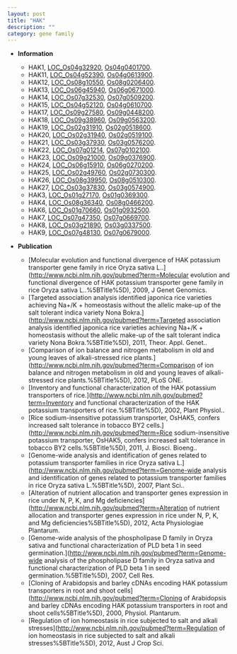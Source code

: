 ```yaml
---
layout: post
title: "HAK"
description: ""
category: gene family
---
```


* **Information**  
    + HAK1, [LOC_Os04g32920](http://rice.plantbiology.msu.edu/cgi-bin/ORF_infopage.cgi?orf=LOC_Os04g32920), [Os04g0401700](http://rapdb.dna.affrc.go.jp/viewer/gbrowse_details/irgsp1?name=Os04g0401700).
    + HAK11, [LOC_Os04g52390](http://rice.plantbiology.msu.edu/cgi-bin/ORF_infopage.cgi?orf=LOC_Os04g52390), [Os04g0613900](http://rapdb.dna.affrc.go.jp/viewer/gbrowse_details/irgsp1?name=Os04g0613900).
    + HAK12, [LOC_Os08g10550](http://rice.plantbiology.msu.edu/cgi-bin/ORF_infopage.cgi?orf=LOC_Os08g10550), [Os08g0206400](http://rapdb.dna.affrc.go.jp/viewer/gbrowse_details/irgsp1?name=Os08g0206400).
    + HAK13, [LOC_Os06g45940](http://rice.plantbiology.msu.edu/cgi-bin/ORF_infopage.cgi?orf=LOC_Os06g45940), [Os06g0671000](http://rapdb.dna.affrc.go.jp/viewer/gbrowse_details/irgsp1?name=Os06g0671000).
    + HAK14, [LOC_Os07g32530](http://rice.plantbiology.msu.edu/cgi-bin/ORF_infopage.cgi?orf=LOC_Os07g32530), [Os07g0509200](http://rapdb.dna.affrc.go.jp/viewer/gbrowse_details/irgsp1?name=Os07g0509200).
    + HAK15, [LOC_Os04g52120](http://rice.plantbiology.msu.edu/cgi-bin/ORF_infopage.cgi?orf=LOC_Os04g52120), [Os04g0610700](http://rapdb.dna.affrc.go.jp/viewer/gbrowse_details/irgsp1?name=Os04g0610700).
    + HAK17, [LOC_Os09g27580](http://rice.plantbiology.msu.edu/cgi-bin/ORF_infopage.cgi?orf=LOC_Os09g27580), [Os09g0448200](http://rapdb.dna.affrc.go.jp/viewer/gbrowse_details/irgsp1?name=Os09g0448200).
    + HAK18, [LOC_Os09g38960](http://rice.plantbiology.msu.edu/cgi-bin/ORF_infopage.cgi?orf=LOC_Os09g38960), [Os09g0563200](http://rapdb.dna.affrc.go.jp/viewer/gbrowse_details/irgsp1?name=Os09g0563200).
    + HAK19, [LOC_Os02g31910](http://rice.plantbiology.msu.edu/cgi-bin/ORF_infopage.cgi?orf=LOC_Os02g31910), [Os02g0518600](http://rapdb.dna.affrc.go.jp/viewer/gbrowse_details/irgsp1?name=Os02g0518600).
    + HAK20, [LOC_Os02g31940](http://rice.plantbiology.msu.edu/cgi-bin/ORF_infopage.cgi?orf=LOC_Os02g31940), [Os02g0519100](http://rapdb.dna.affrc.go.jp/viewer/gbrowse_details/irgsp1?name=Os02g0519100).
    + HAK21, [LOC_Os03g37930](http://rice.plantbiology.msu.edu/cgi-bin/ORF_infopage.cgi?orf=LOC_Os03g37930), [Os03g0576200](http://rapdb.dna.affrc.go.jp/viewer/gbrowse_details/irgsp1?name=Os03g0576200).
    + HAK22, [LOC_Os07g01214](http://rice.plantbiology.msu.edu/cgi-bin/ORF_infopage.cgi?orf=LOC_Os07g01214), [Os07g0102100](http://rapdb.dna.affrc.go.jp/viewer/gbrowse_details/irgsp1?name=Os07g0102100).
    + HAK23, [LOC_Os09g21000](http://rice.plantbiology.msu.edu/cgi-bin/ORF_infopage.cgi?orf=LOC_Os09g21000), [Os09g0376900](http://rapdb.dna.affrc.go.jp/viewer/gbrowse_details/irgsp1?name=Os09g0376900).
    + HAK24, [LOC_Os06g15910](http://rice.plantbiology.msu.edu/cgi-bin/ORF_infopage.cgi?orf=LOC_Os06g15910), [Os06g0270200](http://rapdb.dna.affrc.go.jp/viewer/gbrowse_details/irgsp1?name=Os06g0270200).
    + HAK25, [LOC_Os02g49760](http://rice.plantbiology.msu.edu/cgi-bin/ORF_infopage.cgi?orf=LOC_Os02g49760), [Os02g0730300](http://rapdb.dna.affrc.go.jp/viewer/gbrowse_details/irgsp1?name=Os02g0730300).
    + HAK26, [LOC_Os08g39950](http://rice.plantbiology.msu.edu/cgi-bin/ORF_infopage.cgi?orf=LOC_Os08g39950), [Os08g0510300](http://rapdb.dna.affrc.go.jp/viewer/gbrowse_details/irgsp1?name=Os08g0510300).
    + HAK27, [LOC_Os03g37830](http://rice.plantbiology.msu.edu/cgi-bin/ORF_infopage.cgi?orf=LOC_Os03g37830), [Os03g0574900](http://rapdb.dna.affrc.go.jp/viewer/gbrowse_details/irgsp1?name=Os03g0574900).
    + HAK3, [LOC_Os01g27170](http://rice.plantbiology.msu.edu/cgi-bin/ORF_infopage.cgi?orf=LOC_Os01g27170), [Os01g0369300](http://rapdb.dna.affrc.go.jp/viewer/gbrowse_details/irgsp1?name=Os01g0369300).
    + HAK4, [LOC_Os08g36340](http://rice.plantbiology.msu.edu/cgi-bin/ORF_infopage.cgi?orf=LOC_Os08g36340), [Os08g0466200](http://rapdb.dna.affrc.go.jp/viewer/gbrowse_details/irgsp1?name=Os08g0466200).
    + HAK6, [LOC_Os01g70660](http://rice.plantbiology.msu.edu/cgi-bin/ORF_infopage.cgi?orf=LOC_Os01g70660), [Os01g0932500](http://rapdb.dna.affrc.go.jp/viewer/gbrowse_details/irgsp1?name=Os01g0932500).
    + HAK7, [LOC_Os07g47350](http://rice.plantbiology.msu.edu/cgi-bin/ORF_infopage.cgi?orf=LOC_Os07g47350), [Os07g0669700](http://rapdb.dna.affrc.go.jp/viewer/gbrowse_details/irgsp1?name=Os07g0669700).
    + HAK8, [LOC_Os03g21890](http://rice.plantbiology.msu.edu/cgi-bin/ORF_infopage.cgi?orf=LOC_Os03g21890), [Os03g0337500](http://rapdb.dna.affrc.go.jp/viewer/gbrowse_details/irgsp1?name=Os03g0337500).
    + HAK9, [LOC_Os07g48130](http://rice.plantbiology.msu.edu/cgi-bin/ORF_infopage.cgi?orf=LOC_Os07g48130), [Os07g0679000](http://rapdb.dna.affrc.go.jp/viewer/gbrowse_details/irgsp1?name=Os07g0679000).

* **Publication**  
    + [Molecular evolution and functional divergence of HAK potassium transporter gene family in rice Oryza sativa L..](http://www.ncbi.nlm.nih.gov/pubmed?term=Molecular evolution and functional divergence of HAK potassium transporter gene family in rice Oryza sativa L..%5BTitle%5D), 2009, J Genet Genomics.
    + [Targeted association analysis identified japonica rice varieties achieving Na+/K + homeostasis without the allelic make-up of the salt tolerant indica variety Nona Bokra.](http://www.ncbi.nlm.nih.gov/pubmed?term=Targeted association analysis identified japonica rice varieties achieving Na+/K + homeostasis without the allelic make-up of the salt tolerant indica variety Nona Bokra.%5BTitle%5D), 2011, Theor. Appl. Genet..
    + [Comparison of ion balance and nitrogen metabolism in old and young leaves of alkali-stressed rice plants.](http://www.ncbi.nlm.nih.gov/pubmed?term=Comparison of ion balance and nitrogen metabolism in old and young leaves of alkali-stressed rice plants.%5BTitle%5D), 2012, PLoS ONE.
    + [Inventory and functional characterization of the HAK potassium transporters of rice.](http://www.ncbi.nlm.nih.gov/pubmed?term=Inventory and functional characterization of the HAK potassium transporters of rice.%5BTitle%5D), 2002, Plant Physiol..
    + [Rice sodium-insensitive potassium transporter, OsHAK5, confers increased salt tolerance in tobacco BY2 cells.](http://www.ncbi.nlm.nih.gov/pubmed?term=Rice sodium-insensitive potassium transporter, OsHAK5, confers increased salt tolerance in tobacco BY2 cells.%5BTitle%5D), 2011, J. Biosci. Bioeng..
    + [Genome-wide analysis and identification of genes related to potassium transporter families in rice Oryza sativa L.](http://www.ncbi.nlm.nih.gov/pubmed?term=Genome-wide analysis and identification of genes related to potassium transporter families in rice Oryza sativa L.%5BTitle%5D), 2007, Plant Sci..
    + [Alteration of nutrient allocation and transporter genes expression in rice under N, P, K, and Mg deficiencies](http://www.ncbi.nlm.nih.gov/pubmed?term=Alteration of nutrient allocation and transporter genes expression in rice under N, P, K, and Mg deficiencies%5BTitle%5D), 2012, Acta Physiologiae Plantarum.
    + [Genome-wide analysis of the phospholipase D family in Oryza sativa and functional characterization of PLD beta 1 in seed germination.](http://www.ncbi.nlm.nih.gov/pubmed?term=Genome-wide analysis of the phospholipase D family in Oryza sativa and functional characterization of PLD beta 1 in seed germination.%5BTitle%5D), 2007, Cell Res.
    + [Cloning of Arabidopsis and barley cDNAs encoding HAK potassium transporters in root and shoot cells](http://www.ncbi.nlm.nih.gov/pubmed?term=Cloning of Arabidopsis and barley cDNAs encoding HAK potassium transporters in root and shoot cells%5BTitle%5D), 2000, Physiol. Plantarum.
    + [Regulation of ion homeostasis in rice subjected to salt and alkali stresses](http://www.ncbi.nlm.nih.gov/pubmed?term=Regulation of ion homeostasis in rice subjected to salt and alkali stresses%5BTitle%5D), 2012, Aust J Crop Sci.


